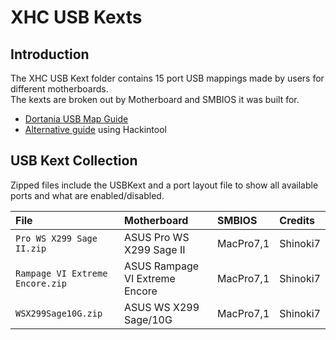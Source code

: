 # XHC USB Kexts

## Introduction
The XHC USB Kext folder contains 15 port USB mappings made by users for different motherboards.  
The kexts are broken out by Motherboard and SMBIOS it was built for.  
* [Dortania USB Map Guide](https://dortania.github.io/OpenCore-Post-Install/)
* [Alternative guide](https://www.tonymacx86.com/threads/the-new-beginners-guide-to-usb-port-configuration.286553/) using Hackintool

## USB Kext Collection
Zipped files include the USBKext and a port layout file to show all available ports and what are enabled/disabled.

| File | Motherboard | SMBIOS | Credits |
| :------- | :---------- | :---------- | :---------- |
|`Pro WS X299 Sage II.zip` | ASUS Pro WS X299 Sage II | MacPro7,1 | Shinoki7
|`Rampage VI Extreme Encore.zip` | ASUS Rampage VI Extreme Encore | MacPro7,1 | Shinoki7
|`WSX299Sage10G.zip` | ASUS WS X299 Sage/10G | MacPro7,1 | Shinoki7
